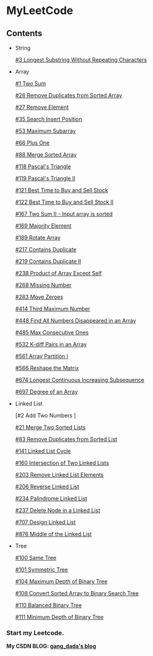# MyLeetCode

## Contents

* String

  [#3 Longest Substring Without Repeating Characters](https://github.com/LuuuuuG/MyLeetCode/blob/master/Source/03_Longest%20Substring%20Without%20Repeating%20Characters.cpp)
  

* Array

  [#1 Two Sum    ](https://github.com/LuuuuuG/MyLeetCode/blob/master/Source/01_Two%20Sum.cpp)
  
  [#26 Remove Duplicates from Sorted Array    ](https://github.com/LuuuuuG/MyLeetCode/blob/master/Source/26_Remove_dup_from_sroted_arr.cpp)
  
  [#27 Remove Element    ](https://github.com/LuuuuuG/MyLeetCode/blob/master/Source/27_Remove%20Element.cpp)
  
  [#35 Search Insert Position  ](https://github.com/LuuuuuG/MyLeetCode/blob/master/Source/35_Search_Insert_Position.cpp)
  
  [#53 Maximum Subarray    ](https://github.com/LuuuuuG/MyLeetCode/blob/master/Source/53_Maximum_Subarray.cpp)
  
  [#66 Plus One    ](https://github.com/LuuuuuG/MyLeetCode/blob/master/Source/66_Plus_One.cpp)
  
  [#88 Merge Sorted Array    ](https://github.com/LuuuuuG/MyLeetCode/blob/master/Source/88_%20Merge_Sorted_Array.cpp)
  
  [#118 Pascal's Triangle    ](https://github.com/LuuuuuG/MyLeetCode/blob/master/Source/118_Pascal's%20Triangle.cpp)
  
  [#119 Pascal's Triangle II   ](https://github.com/LuuuuuG/MyLeetCode/blob/master/Source/119_Pascal's%20Triangle%20II.cpp)
  
  [#121 Best Time to Buy and Sell Stock   ](https://github.com/LuuuuuG/MyLeetCode/blob/master/Source/121_Best%20Time%20to%20Buy%20and%20Sell%20Stock.cpp)
  
  [#122 Best Time to Buy and Sell Stock II   ](https://github.com/LuuuuuG/MyLeetCode/blob/master/Source/122_Best%20Time%20to%20Buy%20and%20Sell%20Stock%20II.cpp)

  [#167 Two Sum II - Input array is sorted    ](https://github.com/LuuuuuG/MyLeetCode/blob/master/Source/167_Two%20Sum%20II%20-%20Input%20array%20is%20sorted.cpp)
  
  [#169 Majority Element    ](https://github.com/LuuuuuG/MyLeetCode/blob/master/Source/169_Majority%20Element.cpp)
  
  [#189 Rotate Array    ](https://github.com/LuuuuuG/MyLeetCode/blob/master/Source/189_Rotate%20Array.cpp)
  
  [#217 Contains Duplicate    ](https://github.com/LuuuuuG/MyLeetCode/blob/master/Source/217_Contains%20Duplicate.cpp)
  
  [#219 Contains Duplicate II    ](https://github.com/LuuuuuG/MyLeetCode/blob/master/Source/219_Contains%20Duplicate%20II.cpp)
  
  [#238 Product of Array Except Self    ](https://github.com/LuuuuuG/MyLeetCode/blob/master/Source/238_Product%20of%20Array%20Except%20Self.cpp)
  
  [#268 Missing Number    ](https://github.com/LuuuuuG/MyLeetCode/blob/master/Source/268_Missing%20Number.cpp)
  
  [#283 Move Zeroes    ](https://github.com/LuuuuuG/MyLeetCode/blob/master/Source/283_Move%20Zeroes.cpp)
  
  [#414 Third Maximum Number    ](https://github.com/LuuuuuG/MyLeetCode/blob/master/Source/414_Third%20Maximum%20Number.cpp)
  
  [#448 Find All Numbers Disappeared in an Array    ](https://github.com/LuuuuuG/MyLeetCode/blob/master/Source/448_Find%20All%20Numbers%20Disappeared%20in%20an%20Array.cpp)
  
  [#485 Max Consecutive Ones    ](https://github.com/LuuuuuG/MyLeetCode/blob/master/Source/485_Max%20Consecutive%20Ones.cpp)
  
  [#532 K-diff Pairs in an Array    ](https://github.com/LuuuuuG/MyLeetCode/blob/master/Source/532_K-diff%20Pairs%20in%20an%20Array.cpp)
  
  [#561 Array Partition I  ](https://github.com/LuuuuuG/MyLeetCode/blob/master/Source/561_Array%20Partition%20I.cpp)
  
  [#566 Reshape the Matrix    ](https://github.com/LuuuuuG/MyLeetCode/blob/master/Source/566_Reshape%20the%20Matrix.cpp)
  
  [#674 Longest Continuous Increasing Subsequence  ](https://github.com/LuuuuuG/MyLeetCode/blob/master/Source/674_Longest%20Continuous%20Increasing%20Subsequence.cpp)
  
  [#697 Degree of an Array   ](https://github.com/LuuuuuG/MyLeetCode/blob/master/Source/697_Degree%20of%20an%20Array.cpp)
  
* Linked List

  [#2 Add Two Numbers ]
  
  [#21 Merge Two Sorted Lists ](https://github.com/LuuuuuG/MyLeetCode/blob/master/Source/21_Merge%20Two%20Sorted%20Lists.cpp)
  
  [#83 Remove Duplicates from Sorted List    ](https://github.com/LuuuuuG/MyLeetCode/blob/master/Source/83_Remove%20Duplicates%20from%20Sorted%20List.cpp)
  
  [#141 Linked List Cycle    ](https://github.com/LuuuuuG/MyLeetCode/blob/master/Source/141_Linked%20List%20Cycle.cpp)
  
  [#160 Intersection of Two Linked Lists    ](https://github.com/LuuuuuG/MyLeetCode/blob/master/Source/160_Intersection%20of%20Two%20Linked%20Lists.cpp)
  
  [#203 Remove Linked List Elements    ](https://github.com/LuuuuuG/MyLeetCode/blob/master/Source/203_Remove%20Linked%20List%20Elements.cpp)
  
  [#206 Reverse Linked List    ](https://github.com/LuuuuuG/MyLeetCode/blob/master/Source/206_Reverse%20Linked%20List.cpp)
  
  [#234 Palindrome Linked List    ](https://github.com/LuuuuuG/MyLeetCode/blob/master/Source/234_Palindrome%20Linked%20List.cpp)
  
  [#237 Delete Node in a Linked List    ](https://github.com/LuuuuuG/MyLeetCode/blob/master/Source/237_Delete%20Node%20in%20a%20Linked%20List.cpp)
  
  [#707 Design Linked List    ](https://github.com/LuuuuuG/MyLeetCode/blob/master/Source/707_Design%20Linked%20List.cpp)
  
  [#876 Middle of the Linked List    ](https://github.com/LuuuuuG/MyLeetCode/blob/master/Source/876_Middle%20of%20the%20Linked%20List.cpp)
  
* Tree
  
  [#100 Same Tree](https://github.com/LuuuuuG/MyLeetCode/blob/master/Source/100_Same%20Tree.cpp)
  
  [#101 Symmetric Tree    ](https://github.com/LuuuuuG/MyLeetCode/blob/master/Source/101_Symmetric%20Tree.cpp)
  
  [#104 Maximum Depth of Binary Tree    ](https://github.com/LuuuuuG/MyLeetCode/blob/master/Source/104_Maximum%20Depth%20of%20Binary%20Tree.cpp)
  
  [#108 Convert Sorted Array to Binary Search Tree    ](https://github.com/LuuuuuG/MyLeetCode/blob/master/Source/108_Convert%20Sorted%20Array%20to%20Binary%20Search%20Tree.cpp)
  
  [#110 Balanced Binary Tree    ](https://github.com/LuuuuuG/MyLeetCode/blob/master/Source/110_Balanced%20Binary%20Tree.cpp)
  
  [#111 Minimum Depth of Binary Tree    ](https://github.com/LuuuuuG/MyLeetCode/blob/master/Source/111_Minimum%20Depth%20of%20Binary%20Tree.cpp)


### Start my Leetcode.

**My CSDN BLOG: [gang_dada's blog](https://blog.csdn.net/gang_dada)**


